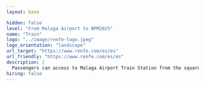 ```yaml
---
layout: base

hidden: false
level: "From Malaga Airport to BPM2025"
name: "Train"
logo: "../image/renfe-logo.jpeg"
logo_orientation: "landscape"
url_target: "https://www.renfe.com/es/es"
url_friendly: "https://www.renfe.com/es/es"
description: |
  Passengers can access to Malaga Airport Train Station from the square located outside arrivals and from the sidewalk of the departures of Terminal 3. **RENFE C1**  is the line that links Malaga airport with the high-speed *Maria Zambrano* station in about 8 minutes. <a href="https://www.airport-malaga.com/train.php" target="_blank">+ info about C1 line connection</a><br> **High speed trains** are regular during labour days and a bit more sparse during the weekend. You can buy your ticket at the station or in advance through <a href="https://venta.renfe.com">their official website</a>. Prices may vary depending on the fare, but you can expect an estimate of 46 euros per single ticket and a travel duration of 2 hours.
hiring: false
---
```


 